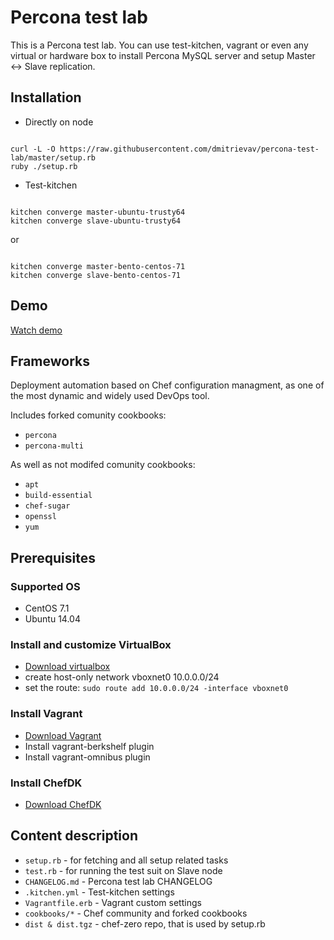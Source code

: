 Percona test lab
================
This is a Percona test lab. You can use test-kitchen, vagrant or even any virtual or hardware box to install Percona MySQL server and setup Master <-> Slave replication.

Installation
------------
- Directly on node
<pre><code>
curl -L -O https://raw.githubusercontent.com/dmitrievav/percona-test-lab/master/setup.rb
ruby ./setup.rb
</code></pre>

- Test-kitchen
<pre><code>
kitchen converge master-ubuntu-trusty64
kitchen converge slave-ubuntu-trusty64
</code></pre>
or
<pre><code>
kitchen converge master-bento-centos-71
kitchen converge slave-bento-centos-71
</code></pre>

Demo
--------------
[Watch demo](https://asciinema.org/a/32377)

Frameworks
----------
Deployment automation based on Chef configuration managment, as one of the most dynamic and widely used DevOps tool.

Includes forked comunity cookbooks:
- `percona`
- `percona-multi`

As well as not modifed comunity cookbooks:
- `apt`
- `build-essential`
- `chef-sugar`
- `openssl`
- `yum`

Prerequisites
-------------
### Supported OS

- CentOS 7.1
- Ubuntu 14.04

### Install and customize VirtualBox

- [Download virtualbox](https://www.virtualbox.org/wiki/Downloads)
- create host-only network vboxnet0 10.0.0.0/24
- set the route: `sudo route add 10.0.0.0/24 -interface vboxnet0`

### Install Vagrant

- [Download Vagrant](https://www.vagrantup.com/downloads.html)
- Install vagrant-berkshelf plugin
- Install vagrant-omnibus plugin

### Install ChefDK

- [Download ChefDK](https://downloads.chef.io/chef-dk/)

Content description
-------------------
- `setup.rb` - for fetching and all setup related tasks
- `test.rb` - for running the test suit on Slave node
- `CHANGELOG.md` - Percona test lab CHANGELOG
- `.kitchen.yml` - Test-kitchen settings
- `Vagrantfile.erb` - Vagrant custom settings
- `cookbooks/*` - Chef community and forked cookbooks
- `dist & dist.tgz` - chef-zero repo, that is used by setup.rb
